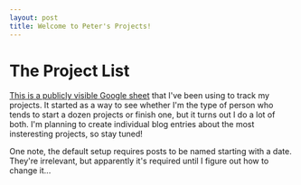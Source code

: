 ```yaml
---
layout: post
title: Welcome to Peter's Projects!
---
```


# The Project List
[This is a publicly visible Google sheet](https://docs.google.com/spreadsheets/d/13EZwEkhWfBbs5mAtR2oS2_jCj-8hzO6H/edit?pli=1#gid=1162304596) that I've been using to track my projects.  It started as a way to see whether I'm the type of person who tends to start a dozen projects or finish one, but it turns out I do a lot of both.  I'm planning to create individual blog entries about the most insteresting projects, so stay tuned!

One note, the default setup requires posts to be named starting with a date.  They're irrelevant, but apparently it's required until I figure out how to change it...
